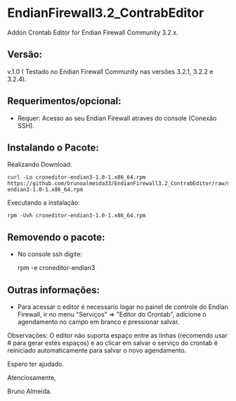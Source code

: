 # EndianFirewall3.2_ContrabEditor
Addon Crontab Editor for Endian Firewall Community 3.2.x. 


Versão:
--------

v.1.0 ( Testado no Endian Firewall Community nas versões 3.2.1, 3.2.2 e 3.2.4).



Requerimentos/opcional:
--------
- Requer: Acesso ao seu Endian Firewall atraves do console (Conexão SSH).



Instalando o Pacote:
--------

Realizando Download:

    curl -Lo croneditor-endian3-1.0-1.x86_64.rpm https://github.com/brunoalmeida33/EndianFirewall3.2_ContrabEditor/raw/master/croneditor-endian3-1.0-1.x86_64.rpm
    
    
Executando a instalação:

    rpm -Uvh croneditor-endian3-1.0-1.x86_64.rpm
    

Removendo o pacote:
--------
- No console ssh digite:

    rpm -e croneditor-endian3
    
    
    
Outras informações:
------------------

- Para acessar o editor é necessario logar no painel de controle do Endian Firewall, ir no menu "Serviços" => "Editor do Crontab", adicione o agendamento no campo em branco e pressionar salvar.

Observações: O editor não suporta espaço entre as linhas (recomendo usar # para gerar estes espaços) e ao clicar em salvar o serviço do crontab é reiniciado automaticamente para salvar o novo agendamento.

Espero ter ajudado.

Atenciosamente,

Bruno Almeida.
  
  
